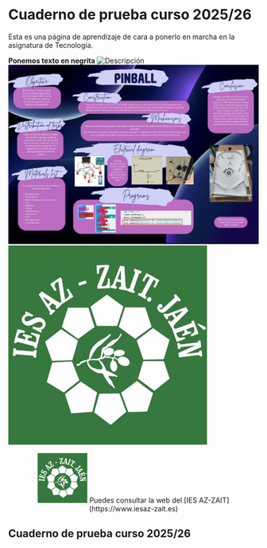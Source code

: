 # Cuaderno de prueba curso 2025/26
Esta es una página de aprendizaje de cara a ponerlo en marcha en la asignatura de Tecnología.

**Ponemos texto en negrita**
![Descripción](jhdsfhj.jpg)
![Prueba de subida de una imagen](documentos/CopiaPinball.jpg)
![Texto que yo quiera](imagenesdelproyecto/logo_azzait.png)

<p align="center">
<img src="imagenesdelproyecto/logo_azzait.png" width="100" height="100" />
Puedes consultar la web del [IES AZ-ZAIT](https://www.iesaz-zait.es)
</p>

## Cuaderno de prueba curso 2025/26
